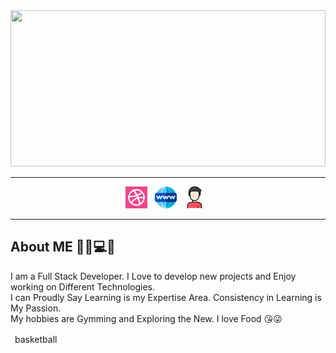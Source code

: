 <div width="100%">
    <img width="100%" height="250px" src="https://media.giphy.com/media/0kM0R1Kpyd8O12KdqM/giphy.gif" />
  </div>
  
  <hr>
  
 <p align="center">
    <a href="https://dribbble.com/LearnSleepRepeat"><img height="35px" width="35px" src="https://github.com/shivdon/shivdon/blob/master/images/dribbble.png" alt="dribbble" /></a>&nbsp;&nbsp;
     <a href="https://ecommerce-world.netlify.app"><img height="35px" width="35px" src="https://github.com/shivdon/shivdon/blob/master/images/world-wide-web.png" alt="dribbble" /></a>&nbsp;&nbsp;
    <a href="https://shivdon.github.io/My-Personal-Website/"><img height="35px" width="35px" src="https://github.com/shivdon/shivdon/blob/master/images/man.png" alt="dribbble" /></a>&nbsp;&nbsp;
 </p>

---

## About ME 🤗😀💻🌠

I am a Full Stack Developer. I Love to develop new projects and Enjoy working on Different Technologies. <br>
I can Proudly Say Learning is my Expertise Area. Consistency in Learning is My Passion. <br>
My hobbies are Gymming and Exploring the New. I love Food 😘😜<br>


<table border=0>
<thead>
<tr>
    <td>basketball</td>           
</tr>
</thead>
</table>
